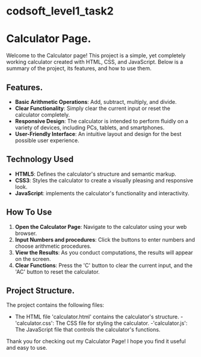 # codsoft_level1_task2

# Calculator Page.


Welcome to the Calculator page! This project is a simple, yet completely working calculator created with HTML, CSS, and JavaScript. Below is a summary of the project, its features, and how to use them.

## Features.

- **Basic Arithmetic Operations**: Add, subtract, multiply, and divide.
- **Clear Functionality**: Simply clear the current input or reset the calculator completely.
- **Responsive Design**: The calculator is intended to perform fluidly on a variety of devices, including PCs, tablets, and smartphones.
- **User-Friendly Interface**: An intuitive layout and design for the best possible user experience.

## Technology Used

- **HTML5**: Defines the calculator's structure and semantic markup.
- **CSS3**: Styles the calculator to create a visually pleasing and responsive look.
- **JavaScript**: implements the calculator's functionality and interactivity.

## How To Use

1. **Open the Calculator Page**: Navigate to the calculator using your web browser.
2. **Input Numbers and procedures**: Click the buttons to enter numbers and choose arithmetic procedures.
3. **View the Results**: As you conduct computations, the results will appear on the screen.
4. **Clear Functions**: Press the 'C' button to clear the current input, and the 'AC' button to reset the calculator.

## Project Structure.

The project contains the following files:

- The HTML file 'calculator.html' contains the calculator's structure.
-'calculator.css': The CSS file for styling the calculator.
-'calculator.js': The JavaScript file that controls the calculator's functions.

Thank you for checking out my Calculator Page! I hope you find it useful and easy to use.
